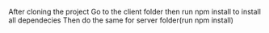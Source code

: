 After cloning the project
Go to the client folder then run npm install to install all dependecies
Then do the same for server folder(run npm install)
